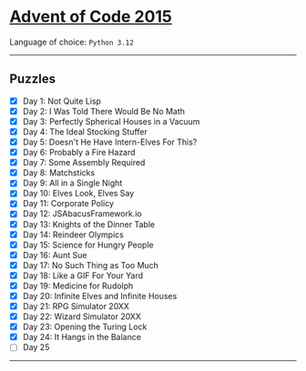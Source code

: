# [Advent of Code 2015](https://adventofcode.com/2015)

Language of choice: `Python 3.12`

---

## Puzzles

- [x] Day 1: Not Quite Lisp
- [x] Day 2: I Was Told There Would Be No Math
- [x] Day 3: Perfectly Spherical Houses in a Vacuum
- [x] Day 4: The Ideal Stocking Stuffer
- [x] Day 5: Doesn't He Have Intern-Elves For This?
- [x] Day 6: Probably a Fire Hazard
- [x] Day 7: Some Assembly Required
- [x] Day 8: Matchsticks
- [x] Day 9: All in a Single Night
- [x] Day 10: Elves Look, Elves Say
- [x] Day 11: Corporate Policy
- [x] Day 12: JSAbacusFramework.io
- [x] Day 13: Knights of the Dinner Table
- [x] Day 14: Reindeer Olympics
- [x] Day 15: Science for Hungry People
- [x] Day 16: Aunt Sue
- [x] Day 17: No Such Thing as Too Much
- [x] Day 18: Like a GIF For Your Yard
- [x] Day 19: Medicine for Rudolph
- [x] Day 20: Infinite Elves and Infinite Houses
- [x] Day 21: RPG Simulator 20XX
- [x] Day 22: Wizard Simulator 20XX
- [x] Day 23: Opening the Turing Lock
- [x] Day 24: It Hangs in the Balance
- [ ] Day 25

---
